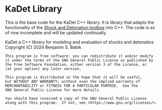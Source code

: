 # KaDet Library
This is the base code for the KaDet C++ library. It is library that adapts the functionality of the [Shock and Detonation toolbox](https://shepherd.caltech.edu/EDL/PublicResources/sdt/) into C++. The code is as of now incomplete and will be updated continually.

KaDet a C++ library for modeling and evaluation of shocks and detonatios
    Copyright (C) 2024 Benjamin S. Babik

    This program is free software: you can redistribute it and/or modify
    it under the terms of the GNU General Public License as published by
    the Free Software Foundation, either version 3 of the License, or
    (at your option) any later version.

    This program is distributed in the hope that it will be useful,
    but WITHOUT ANY WARRANTY; without even the implied warranty of
    MERCHANTABILITY or FITNESS FOR A PARTICULAR PURPOSE.  See the
    GNU General Public License for more details.

    You should have received a copy of the GNU General Public License
    along with this program.  If not, see <https://www.gnu.org/licenses/>.